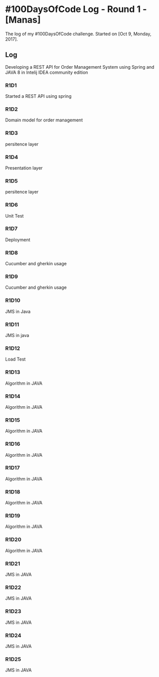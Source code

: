 # #100DaysOfCode Log - Round 1 - [Manas]

The log of my #100DaysOfCode challenge. Started on [Oct 9, Monday, 2017].

## Log

Developing a REST API for Order Management System using Spring and JAVA 8 in Intelij IDEA community edition

### R1D1 
Started a REST API using spring

### R1D2
Domain model for order management

### R1D3
persitence layer

### R1D4
Presentation layer

### R1D5
persitence layer

### R1D6
Unit Test

### R1D7
Deployment

### R1D8
Cucumber and gherkin usage

### R1D9
Cucumber and gherkin usage

### R1D10
JMS in Java

### R1D11
JMS in java

### R1D12
Load Test

### R1D13
Algorithm in JAVA

### R1D14
Algorithm in JAVA

### R1D15
Algorithm in JAVA

### R1D16
Algorithm in JAVA

### R1D17
Algorithm in JAVA

### R1D18
Algorithm in JAVA

### R1D19
Algorithm in JAVA

### R1D20
Algorithm in JAVA

### R1D21
JMS in JAVA

### R1D22
JMS in JAVA

### R1D23
JMS in JAVA

### R1D24
JMS in JAVA

### R1D25
JMS in JAVA

